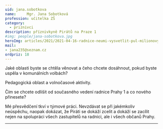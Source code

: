 ```yaml
---
uid: jana.sobotkova
name:     Mgr. Jana Sobotková
profession: učitelka ZŠ
category:
  - priznivci
description: příznivkyně Pirátů na Praze 1
#img: people/jana-sobotkova.jpg
heroImg: articles/2021/2021-04-16-radnice-neumi-vysvetlit-pul-milionovy-pro-valentu.jpg
mail:
- jana235@seznam.cz 
ordpriz: 18
---
```

Jaké oblasti byste se chtěla věnovat a čeho chcete dosáhnout, pokud byste uspěla v komunálních volbách?

Pedagogická oblast a volnočasové aktivity.

Čím se chcete odlišit od současného vedení radnice Prahy 1 a co nového přinesete?

Mé přesvědčení tkví v týmové práci. Nevzdávat se při jakémkoliv neúspěchu, naopak dokázat, že Piráti se dokáží zcelit a dokáží se zacílit nejen na spolupráci všech zastupitelů na radnici, ale i všech občanů Prahy.

---
